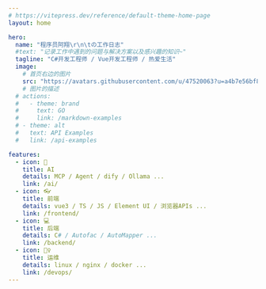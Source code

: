 ```yaml
---
# https://vitepress.dev/reference/default-theme-home-page
layout: home

hero:
  name: "程序员阿翔\r\n\tの工作日志"
  #text: "记录工作中遇到的问题与解决方案以及感兴趣的知识~"
  tagline: "C#开发工程师 / Vue开发工程师 / 热爱生活"
  image:
    # 首页右边的图片
    src: "https://avatars.githubusercontent.com/u/47520063?u=a4b7e56bf8cc4d8fd5be32eacb6ed56dc305e3a5"
    # 图片的描述
  # actions:
  #   - theme: brand
  #     text: GO
  #     link: /markdown-examples
  # - theme: alt
  #   text: API Examples
  #   link: /api-examples

features:
  - icon: 🤖
    title: AI
    details: MCP / Agent / dify / Ollama ...
    link: /ai/
  - icon: 👓
    title: 前端
    details: vue3 / TS / JS / Element UI / 浏览器APIs ...
    link: /frontend/
  - icon: 💻
    title: 后端
    details: C# / Autofac / AutoMapper ...
    link: /backend/
  - icon: 👷‍♀️
    title: 运维
    details: linux / nginx / docker ...
    link: /devops/
---
```

